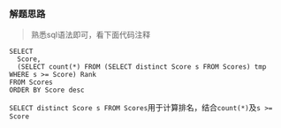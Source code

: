 ### 解题思路
>熟悉sql语法即可，看下面代码注释

```mysql
SELECT
  Score,
  (SELECT count(*) FROM (SELECT distinct Score s FROM Scores) tmp WHERE s >= Score) Rank
FROM Scores
ORDER BY Score desc
```
`SELECT distinct Score s FROM Scores`用于计算排名，结合`count(*)`及`s >= Score`